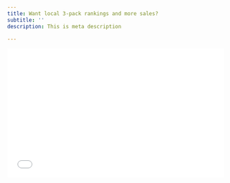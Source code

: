 ```yaml
---
title: Want local 3-pack rankings and more sales?
subtitle: ''
description: This is meta description

---
```

<!-- form.123formbuilder.com script begins here --><script type="text/javascript" defer src="[https://form.123formbuilder.com/embed/5784936.js](https://form.123formbuilder.com/embed/5784936.js "https://form.123formbuilder.com/embed/5784936.js")" data-role="form" data-default-width="650px"></script><!-- form.123formbuilder.com script ends here -->

<!-- form.123formbuilder.com script begins here -->

<iframe allowTransparency="true" style="min-height:300px; height:inherit; overflow:auto;" width="100%" id="contactform123" name="contactform123" marginwidth="0" marginheight="0" frameborder="0" src="[https://form.123formbuilder.com/my-contact-form-5784936.html](https://form.123formbuilder.com/my-contact-form-5784936.html "https://form.123formbuilder.com/my-contact-form-5784936.html")">

<p>Your browser does not support iframes. The contact form cannot be displayed. Please use another contact method (phone, fax etc)</p>

</iframe>

<!-- form.123formbuilder.com script ends here -->